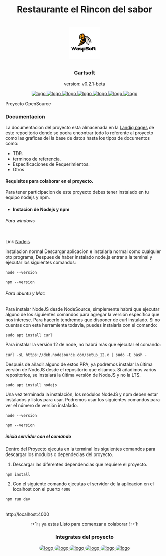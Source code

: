 <h1 align="center">Restaurante el Rincon del sabor<h1>

<p align="center">
  <a href="">
    <img src="docs/img/wasp.jpg" alt="logo" width="100" height="100">
  </a>
</p>

<h3 align="center">Gartsoft</h3>
<p align="center">version: v0.2.1-beta<p>

<p align="center">
  <a href="#">
    <img src="https://upload.wikimedia.org/wikipedia/commons/thumb/9/91/Octicons-mark-github.svg/1024px-Octicons-mark-github.svg.png" alt="logo" width="30" height="30">
  </a>
  <a href="https://atom.io/">
    <img src="https://cdn.worldvectorlogo.com/logos/atom-5.svg" alt="logo" width="30" height="30">
  </a>
  <a href="https://git-scm.com/">
    <img src="https://upload.wikimedia.org/wikipedia/commons/thumb/3/3f/Git_icon.svg/1200px-Git_icon.svg.png" alt="logo" width="30" height="30">
  </a>
  <a href="https://www.npmjs.com/">
    <img src="https://cdn.worldvectorlogo.com/logos/npm-2.svg" alt="logo" width="30" height="35">
  </a>
  <a href="https://nodejs.org/es/">
    <img src="https://cdn0.iconfinder.com/data/icons/designer-skills/128/node-js-512.png" alt="logo" width="33" height="35">
  </a>
  <a href="https://handlebarsjs.com/">
    <img src="https://cdn.iconscout.com/icon/free/png-256/handlebars-2-1175024.png" alt="logo" width="33" height="35">
  </a>
  <a href="https://getbootstrap.com/">
    <img src="https://upload.wikimedia.org/wikipedia/commons/thumb/b/b2/Bootstrap_logo.svg/1200px-Bootstrap_logo.svg.png" alt="logo" width="33" height="35">
  </a>
</p>


Proyecto OpenSource

### Documentacion

La documentacion del proyecto esta almacenada en la [Landig pages](https://hguzman.github.io/Restaurante-El-Rincon-Del-Sabor) de este repocitorio donde se podra encontrar todo lo referente al proyecto como las graficas del la base de datos hasta los tipos de documentos como:

- TDR.
- terminos de referencia.
- Especificaciones de Requerimientos.
- Otros


#### Requisitos para colaborar en el proyecto.

 Para tener participacion de este proyecto debes tener instalado en tu equipo nodejs y npm.

- #### Instacion de Nodejs y npm

###### Para windows

 <br> Link [Nodejs](https://nodejs.org/es/download/)

instalacion normal Descargar aplicacion e instalarla normal como cualquier oto programa, Despues de haber instalado node.js entrar a la teminal y ejecutar los siguientes comandos:

``node --version
``

``npm --version
``

###### Para ubuntu y Mac

Para instalar NodeJS desde NodeSource, simplemente habrá que ejecutar alguno de los siguientes comandos para agregar la versión específica que nos interese. Para hacerlo tendremos que disponer de curl instalado. Si no cuentas con esta herramienta todavía, puedes instalarla con el comando:

``sudo apt install curl
``

Para instalar la versión 12 de node, no habrá más que ejecutar el comando:

``curl -sL https://deb.nodesource.com/setup_12.x | sudo -E bash -
``

Después de añadir alguno de estos PPA, ya podremos instalar la última versión de NodeJS desde el repositorio que elijamos. Si añadimos varios repositorios, se instalará la última versión de NodeJS y no la LTS.

``sudo apt install nodejs
``

Una vez terminada la instalación, los módulos NodeJS y npm deben estar instalados y listos para usar. Podremos usar los siguientes comandos para ver el número de versión instalado.

``node --version
``

``npm --version
``



##### inicia servidor con el comando

Dentro del Proyecto ejecuta en la terminal  los siguientes comandos para descargar los modulos o dependecias del proyecto.

1. Descargar las diferentes dependencias que requiere el proyecto.

``npm install``

2. Con el siguiente comando ejecutas el servidor de la aplicacion en el localhost con el puerto `4000`

``npm run dev
``

<br>http://localhost:4000


<p class="text" align="center">:+1: ¡ ya estas Listo para comenzar a colaborar ! :+1:</p>

<h3 align="center" >Integrates del proyecto</h3>

<p align="center">
<a href="https://github.com/wjorellano">
  <img class="avatar"src="https://avatars3.githubusercontent.com/u/57116131?s=400&u=daf6b0f42414ffc273dfd5f3ec9271a188c25de8&v=4" alt="logo" width="40" height="40" title="Wilman Orellano">
</a>
<a href="#">
  <img class="avatar"src="https://avatars2.githubusercontent.com/u/56968883?s=64&v=4" alt="logo" width="40" height="40" title="Esteban Gomez">
</a>
<a href="#">
  <img class="avatar"src="https://avatars1.githubusercontent.com/u/1308210?s=64&v=4" alt="logo" width="40" height="40" title="Henry Guzman">
</a>
<a href="#">
  <img class="avatar"src="https://avatars1.githubusercontent.com/u/56977351?s=64&v=4" alt="logo" width="40" height="40" title="Hector bilbao">
</a>
<a href="#">
  <img class="avatar"src="https://avatars0.githubusercontent.com/u/61292564?s=64&v=4" alt="logo" width="40" height="40" title="Andres Rodriguez">
</a>
<a href="#">
  <img class="avatar"src="https://avatars0.githubusercontent.com/u/56977455?s=64&v=4" alt="logo" width="40" height="40" title="Dilan barrios">
</a>
</p>

<style>
.avatar{
  border-radius: 50px;
}
</style>
